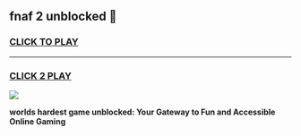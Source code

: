 
## fnaf 2 unblocked 👋
<h3>
<a href="https://premium.freeplayer.one?title=fnaf_2_unblocked&ref=13F">CLICK TO PLAY</a></h3>
<hr>

<h3>
<a href="https://premium.freeplayer.one?title=fnaf_2_unblocked&ref=13F">CLICK 2 PLAY</a>
  
</h3>

<a href="https://premium.freeplayer.one?title=fnaf_2_unblocked&ref=12F/"><img src="https://clearcache.store/games.png"></a>


**worlds hardest game unblocked: Your Gateway to Fun and Accessible Online Gaming**
